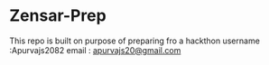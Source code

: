 # Zensar-Prep
This repo is built on purpose of preparing fro a hackthon
username :Apurvajs2082
email : apurvajs20@gmail.com